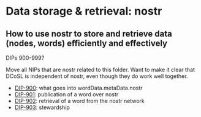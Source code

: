 Data storage & retrieval: nostr
=====
How to use nostr to store and retrieve data (nodes, words) efficiently and effectively
-----

DIPs 900-999?

Move all NIPs that are nostr related to this folder. Want to make it clear that DCoSL is independent of nostr, even though they do work well together.

- [DIP-900](900.md): what goes into wordData.metaData.nostr
- [DIP-901](901.md): publication of a word over nostr
- [DIP-902](902.md): retrieval of a word from the nostr network
- [DIP-903](903.md): stewardship
